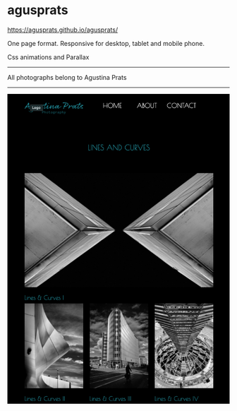 # agusprats

https://agusprats.github.io/agusprats/

One page format. Responsive for desktop, tablet and mobile phone.<br/>

Css animations and Parallax<br/>
<hr>
All photographs belong to Agustina Prats<br/>
<hr>
<img src="utn.png">




